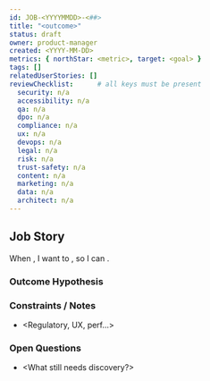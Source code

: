 ```yaml
---
id: JOB-<YYYYMMDD>-<##>
title: "<outcome>"
status: draft
owner: product-manager
created: <YYYY-MM-DD>
metrics: { northStar: <metric>, target: <goal> }
tags: []
relatedUserStories: []
reviewChecklist:      # all keys must be present
  security: n/a
  accessibility: n/a
  qa: n/a
  dpo: n/a
  compliance: n/a
  ux: n/a
  devops: n/a
  legal: n/a
  risk: n/a
  trust-safety: n/a
  content: n/a
  marketing: n/a
  data: n/a
  architect: n/a
---
```

## Job Story
When **<TRIGGER>**, I want to **<MOTIVATION>**, so I can **<EXPECTED OUTCOME>**.

### Outcome Hypothesis
<Quantified belief>

### Constraints / Notes
* <Regulatory, UX, perf…>

### Open Questions
* <What still needs discovery?>
